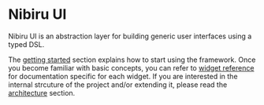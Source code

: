 # Nibiru UI
Nibiru UI is an abstraction layer for building generic user interfaces using a typed DSL.

The [getting started](../../wiki/gettingstarted) section explains how to start using the framework. Once you become familiar with basic concepts, you can refer to [widget reference](../../wiki/widgetreference) for documentation specific for each widget. If you are interested in the internal strcuture of the project and/or extending it, please read the [architecture](../../wiki/architecture) section.
